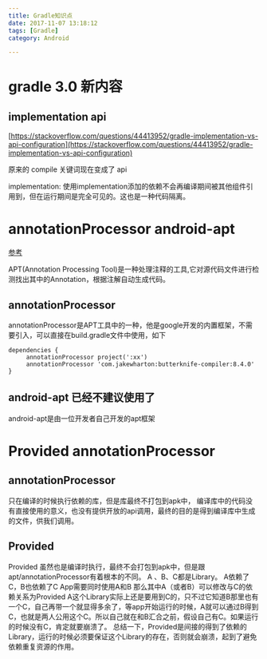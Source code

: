 ```yaml
---
title: Gradle知识点
date: 2017-11-07 13:18:12
tags: [Gradle]
category: Android

---
```


# gradle 3.0 新内容

## implementation api

[https://stackoverflow.com/questions/44413952/gradle-implementation-vs-api-configuration](https://stackoverflow.com/questions/44413952/gradle-implementation-vs-api-configuration)

原来的 compile 关键词现在变成了 api

implementation: 使用implementation添加的依赖不会再编译期间被其他组件引用到，但在运行期间是完全可见的。这也是一种代码隔离。



# annotationProcessor android-apt

[参考](http://blog.csdn.net/xx326664162/article/details/68490059)

APT(Annotation Processing Tool)是一种处理注释的工具,它对源代码文件进行检测找出其中的Annotation，根据注解自动生成代码。


## annotationProcessor

annotationProcessor是APT工具中的一种，他是google开发的内置框架，不需要引入，可以直接在build.gradle文件中使用，如下

```
dependencies {
     annotationProcessor project(':xx')
     annotationProcessor 'com.jakewharton:butterknife-compiler:8.4.0'
}
```

## android-apt 已经不建议使用了

android-apt是由一位开发者自己开发的apt框架


# Provided annotationProcessor

## annotationProcessor

只在编译的时候执行依赖的库，但是库最终不打包到apk中，
编译库中的代码没有直接使用的意义，也没有提供开放的api调用，最终的目的是得到编译库中生成的文件，供我们调用。

## Provided

Provided 虽然也是编译时执行，最终不会打包到apk中，但是跟apt/annotationProcessor有着根本的不同。
A 、B、C都是Library。 
A依赖了C，B也依赖了C 
App需要同时使用A和B 
那么其中A（或者B）可以修改与C的依赖关系为Provided
A这个Library实际上还是要用到C的，只不过它知道B那里也有一个C，自己再带一个就显得多余了，等app开始运行的时候，A就可以通过B得到C，也就是两人公用这个C。所以自己就在和B汇合之前，假设自己有C。如果运行的时候没有C，肯定就要崩溃了。
总结一下，Provided是间接的得到了依赖的Library，运行的时候必须要保证这个Library的存在，否则就会崩溃，起到了避免依赖重复资源的作用。

